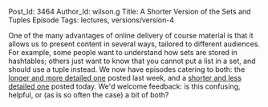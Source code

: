 Post_Id: 3464
Author_Id: wilson.g
Title: A Shorter Version of the Sets and Tuples Episode
Tags: lectures, versions/version-4

<p>One of the many advantages of online delivery of course material is that it allows us to present content in several ways, tailored to different audiences. For example, some people want to understand how sets are stored in hashtables; others just want to know that you cannot put a list in a set, and should use a tuple instead. We now have episodes catering to both: the <a href="/4_0/setdict/storage.html">longer and more detailed one</a> posted last week, and a <a href="/4_0/setdict/tuples.html">shorter and less detailed one</a> posted today. We'd welcome feedback: is this confusing, helpful, or (as is so often the case) a bit of both?</p>
